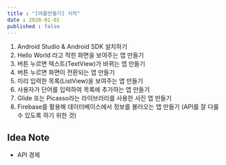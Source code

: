 ```yaml
---
title : "[어플만들기] 시작"
date : 2020-01-01
published : false
---
```




1. Android Studio & Android SDK 설치하기
2. Hello World 라고 적힌 화면을 보여주는 앱 만들기
3. 버튼 누르면 텍스트(TextView)가 바뀌는 앱 만들기
4. 버튼 누르면 화면이 전환되는 앱 만들기
5. 미리 입력한 목록(ListView)을 보여주는 앱 만들기
6. 사용자가 단어를 입력하여 목록에 추가하는 앱 만들기
7. Glide 또는 Picasso라는 라이브러리를 사용한 사진 앱 만들기
8. Firebase를 활용해 데이터베이스에서 정보를 불러오는 앱 만들기 (API를 잘 다룰 수 있도록 하기 위한 것)


## Idea Note
- API 경제
